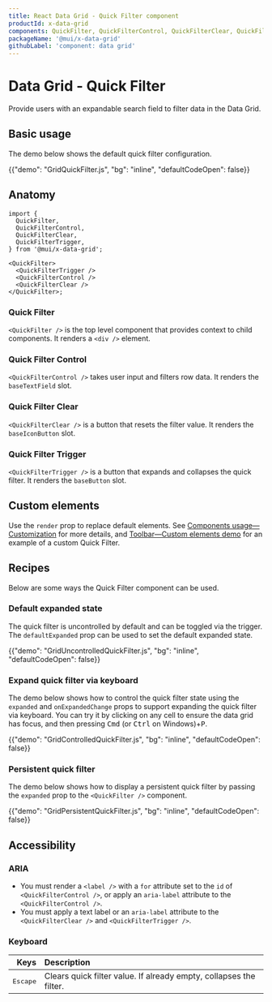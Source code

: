 ```yaml
---
title: React Data Grid - Quick Filter component
productId: x-data-grid
components: QuickFilter, QuickFilterControl, QuickFilterClear, QuickFilterTrigger
packageName: '@mui/x-data-grid'
githubLabel: 'component: data grid'
---
```


# Data Grid - Quick Filter

<p class="description">Provide users with an expandable search field to filter data in the Data Grid.</p>

## Basic usage

The demo below shows the default quick filter configuration.

{{"demo": "GridQuickFilter.js", "bg": "inline", "defaultCodeOpen": false}}

## Anatomy

```tsx
import {
  QuickFilter,
  QuickFilterControl,
  QuickFilterClear,
  QuickFilterTrigger,
} from '@mui/x-data-grid';

<QuickFilter>
  <QuickFilterTrigger />
  <QuickFilterControl />
  <QuickFilterClear />
</QuickFilter>;
```

### Quick Filter

`<QuickFilter />` is the top level component that provides context to child components.
It renders a `<div />` element.

### Quick Filter Control

`<QuickFilterControl />` takes user input and filters row data.
It renders the `baseTextField` slot.

### Quick Filter Clear

`<QuickFilterClear />` is a button that resets the filter value.
It renders the `baseIconButton` slot.

### Quick Filter Trigger

`<QuickFilterTrigger />` is a button that expands and collapses the quick filter.
It renders the `baseButton` slot.

## Custom elements

Use the `render` prop to replace default elements.
See [Components usage—Customization](/x/react-data-grid/components/usage/#customization) for more details, and [Toolbar—Custom elements demo](/x/react-data-grid/components/toolbar/#custom-elements) for an example of a custom Quick Filter.

## Recipes

Below are some ways the Quick Filter component can be used.

### Default expanded state

The quick filter is uncontrolled by default and can be toggled via the trigger. The `defaultExpanded` prop can be used to set the default expanded state.

{{"demo": "GridUncontrolledQuickFilter.js", "bg": "inline", "defaultCodeOpen": false}}

### Expand quick filter via keyboard

The demo below shows how to control the quick filter state using the `expanded` and `onExpandedChange` props to support expanding the quick filter via keyboard. You can try it by clicking on any cell to ensure the data grid has focus, and then pressing <kbd class="key">Cmd</kbd> (or <kbd class="key">Ctrl</kbd> on Windows)+<kbd class="key">P</kbd>.

{{"demo": "GridControlledQuickFilter.js", "bg": "inline", "defaultCodeOpen": false}}

### Persistent quick filter

The demo below shows how to display a persistent quick filter by passing the `expanded` prop to the `<QuickFilter />` component.

{{"demo": "GridPersistentQuickFilter.js", "bg": "inline", "defaultCodeOpen": false}}

## Accessibility

### ARIA

- You must render a `<label />` with a `for` attribute set to the `id` of `<QuickFilterControl />`, or apply an `aria-label` attribute to the `<QuickFilterControl />`.
- You must apply a text label or an `aria-label` attribute to the `<QuickFilterClear />` and `<QuickFilterTrigger />`.

### Keyboard

|                          Keys | Description                                                        |
| ----------------------------: | :----------------------------------------------------------------- |
| <kbd class="key">Escape</kbd> | Clears quick filter value. If already empty, collapses the filter. |
